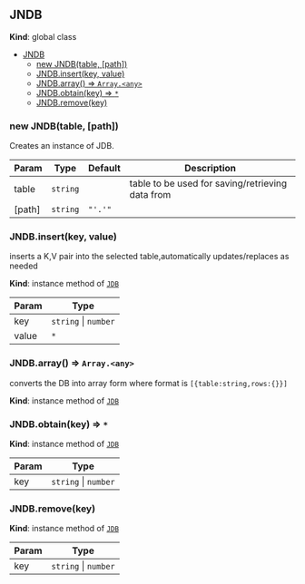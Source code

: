 <a name="JNDB"></a>

## JNDB
**Kind**: global class  
- [JNDB](#jndb)
  - [new JNDB(table, [path])](#new-jndbtable-path)
  - [JNDB.insert(key, value)](#jndbinsertkey-value)
  - [JNDB.array() ⇒ <code>Array.&lt;any&gt;</code>](#jndbarray-%E2%87%92-codearrayltanygtcode)
  - [JNDB.obtain(key) ⇒ <code>\*</code>](#jndbobtainkey-%E2%87%92-codecode)
  - [JNDB.remove(key)](#jndbremovekey)

<a name="new_JDB_new"></a>

### new JNDB(table, [path])
Creates an instance of JDB.


| Param | Type | Default | Description |
| --- | --- | --- | --- |
| table | <code>string</code> |  | table to be used for saving/retrieving data from |
| [path] | <code>string</code> | <code>&quot;&#x27;.&#x27;&quot;</code> |  |

<a name="JDB+insert"></a>

### JNDB.insert(key, value)
inserts a K,V pair into the selected table,automatically updates/replaces as needed

**Kind**: instance method of [<code>JDB</code>](#JDB)  

| Param | Type |
| --- | --- |
| key | <code>string</code> \| <code>number</code> | 
| value | <code>\*</code> | 

<a name="JNDB+array"></a>

### JNDB.array() ⇒ <code>Array.&lt;any&gt;</code>
converts the DB into array form
where format is ``[{table:string,rows:{}}]``

**Kind**: instance method of [<code>JDB</code>](#JDB) 

<a name="JDB+obtain"></a>

### JNDB.obtain(key) ⇒ <code>\*</code>
**Kind**: instance method of [<code>JDB</code>](#JDB)  

| Param | Type |
| --- | --- |
| key | <code>string</code> \| <code>number</code> | 

<a name="JNDB+remove"></a>

### JNDB.remove(key)
**Kind**: instance method of [<code>JDB</code>](#JDB)  

| Param | Type |
| --- | --- |
| key | <code>string</code> \| <code>number</code> | 

